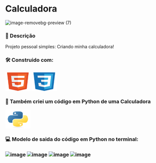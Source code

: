 # Calculadora
![image-removebg-preview (7)](https://user-images.githubusercontent.com/43351342/234141913-6a47b172-3ef2-4b0a-8fd7-9c760f9e5933.png)

<h3>📃 Descrição </h3>

Projeto pessoal simples: Criando minha calculadora!

<h3>🛠️ Construido com: <h3/>
  <img align="center" alt="Rafa-HTML" height="60" width="80" src="https://raw.githubusercontent.com/devicons/devicon/master/icons/html5/html5-original.svg">
  <img align="center" alt="Rafa-CSS" height="60" width="80" src="https://raw.githubusercontent.com/devicons/devicon/master/icons/css3/css3-original.svg">

<h3>🐍 Também criei um código em Python de uma Calculadora</h3>
  <img align="center" alt="Rafa-PYTHON" height="60" width="80" src="https://raw.githubusercontent.com/devicons/devicon/master/icons/python/python-original.svg">

<h3>💻 Modelo de saida do código em Python no terminal: <h3/>

 ![image](https://user-images.githubusercontent.com/43351342/234139918-cde46daf-920d-4094-aeac-42601fe9c3a0.png)
 ![image](https://user-images.githubusercontent.com/43351342/234139877-98d6c5ac-dc52-40cf-ab55-59d3c0e7ab2f.png)
 ![image](https://user-images.githubusercontent.com/43351342/234139985-eaf51d2f-3333-49bd-bf86-85366998a24b.png)
 ![image](https://user-images.githubusercontent.com/43351342/234140044-d3ffb8e4-2bef-4961-809a-295ba6c004ff.png)



